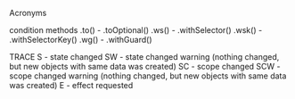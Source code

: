 Acronyms

condition methods
.to() - .toOptional()
.ws() - .withSelector()
.wsk() - .withSelectorKey()
.wg() - .withGuard()

TRACE
S - state changed
SW - state changed warning (nothing changed, but new objects with same data was created)
SC - scope changed
SCW - scope changed warning (nothing changed, but new objects with same data was created)
E - effect requested

